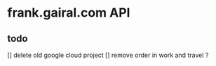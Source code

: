 # frank.gairal.com API

## todo

[] delete old google cloud project
[] remove order in work and travel ?
